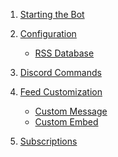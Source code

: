 1. [Starting the Bot](https://github.com/synzen/Discord.RSS/wiki/Starting-the-Bot)

2. [Configuration](https://github.com/synzen/Discord.RSS/wiki/Configuration)
    * [RSS Database](https://github.com/synzen/Discord.RSS/wiki/RSS-Database)


3. [Discord Commands](https://github.com/synzen/Discord.RSS/wiki/Discord-Commands)


4. [Feed Customization](https://github.com/synzen/Discord.RSS/wiki/Feed-Customization)
    * [Custom Message]()
    * [Custom Embed]()


5. [Subscriptions]()